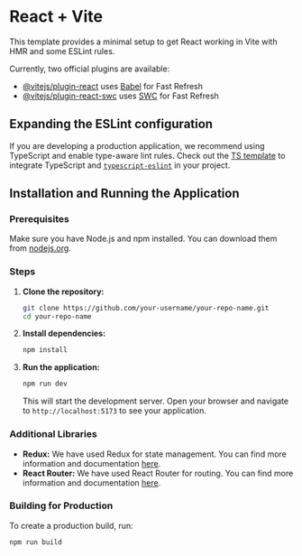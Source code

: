 # React + Vite

This template provides a minimal setup to get React working in Vite with HMR and some ESLint rules.

Currently, two official plugins are available:

- [@vitejs/plugin-react](https://github.com/vitejs/vite-plugin-react/blob/main/packages/plugin-react/README.md) uses [Babel](https://babeljs.io/) for Fast Refresh
- [@vitejs/plugin-react-swc](https://github.com/vitejs/vite-plugin-react-swc) uses [SWC](https://swc.rs/) for Fast Refresh

## Expanding the ESLint configuration

If you are developing a production application, we recommend using TypeScript and enable type-aware lint rules. Check out the [TS template](https://github.com/vitejs/vite/tree/main/packages/create-vite/template-react-ts) to integrate TypeScript and [`typescript-eslint`](https://typescript-eslint.io) in your project.

## Installation and Running the Application

### Prerequisites

Make sure you have Node.js and npm installed. You can download them from [nodejs.org](https://nodejs.org/).

### Steps

1. **Clone the repository:**

    ```sh
    git clone https://github.com/your-username/your-repo-name.git
    cd your-repo-name
    ```

2. **Install dependencies:**

    ```sh
    npm install
    ```

3. **Run the application:**

    ```sh
    npm run dev
    ```

    This will start the development server. Open your browser and navigate to `http://localhost:5173` to see your application.

### Additional Libraries

- **Redux:** We have used Redux for state management. You can find more information and documentation [here](https://redux.js.org/).
- **React Router:** We have used React Router for routing. You can find more information and documentation [here](https://reactrouter.com/).

### Building for Production

To create a production build, run:

```sh
npm run build
